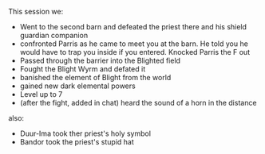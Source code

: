 This session we:

* Went to the second barn and defeated the priest there and his shield guardian companion
* confronted Parris as he came to meet you at the barn. He told you he would have to trap you inside if you entered. Knocked Parris the F out
* Passed through the barrier into the Blighted field
* Fought the Blight Wyrm and defated it
* banished the element of Blight from the world
* gained new dark elemental powers
* Level up to 7
* (after the fight, added in chat) heard the sound of a horn in the distance

also:
* Duur-Ima took ther priest's holy symbol
* Bandor took the priest's stupid hat